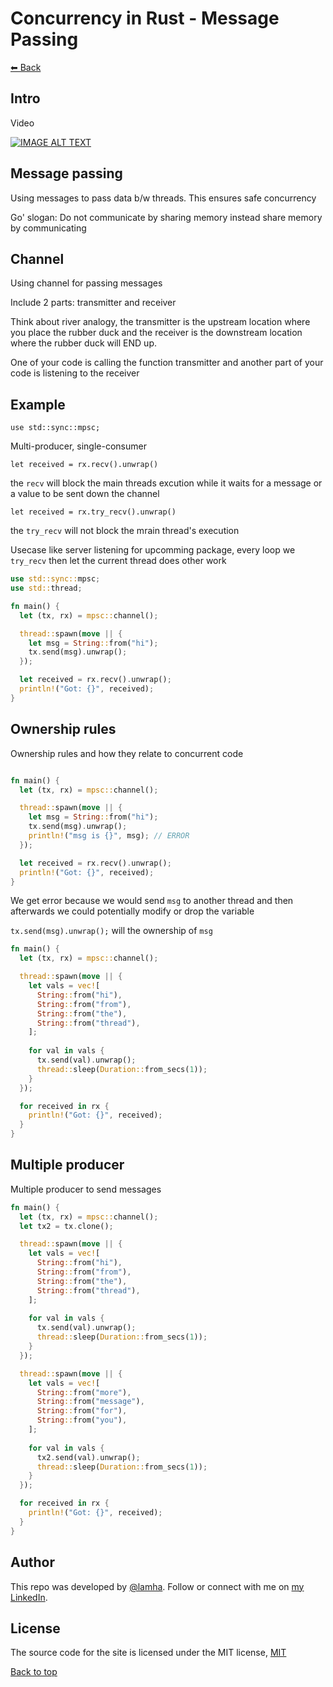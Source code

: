 # Concurrency in Rust - Message Passing

[⬅ Back](../README.md)

## Intro 
Video 

<div>
  <a href="https://www.youtube.com/watch?v=FE1BkKqYCGU"><img src="https://img.youtube.com/vi/FE1BkKqYCGU/0.jpg" alt="IMAGE ALT TEXT"></a>
</div>

## Message passing 
Using messages to pass data b/w threads. This ensures safe concurrency  

Go' slogan: Do not communicate by sharing memory instead share memory by communicating 

## Channel 
Using channel for passing messages 

Include 2 parts: transmitter and receiver 

Think about river analogy, the transmitter is the upstream location where you place the rubber duck and the receiver is the downstream location where the rubber duck will END up.

One of your code is calling the function transmitter and another part of your code is listening to the receiver 

## Example 

`use std::sync::mpsc;`

Multi-producer, single-consumer 

`let received = rx.recv().unwrap()`

the `recv` will block the main threads excution while it waits for a message or a value to be sent down the channel 

`let received = rx.try_recv().unwrap()`

the `try_recv` will not block the mrain thread's execution 

Usecase like server listening for upcomming package, every loop we `try_recv` then let the current thread does other work 

```Rust
use std::sync::mpsc;
use std::thread;

fn main() {
  let (tx, rx) = mpsc::channel();

  thread::spawn(move || {
    let msg = String::from("hi");
    tx.send(msg).unwrap();
  });

  let received = rx.recv().unwrap();
  println!("Got: {}", received);
}

```


## Ownership rules 
Ownership rules and how they relate to concurrent code 

```Rust

fn main() {
  let (tx, rx) = mpsc::channel();

  thread::spawn(move || {
    let msg = String::from("hi");
    tx.send(msg).unwrap();
    println!("msg is {}", msg); // ERROR 
  });

  let received = rx.recv().unwrap();
  println!("Got: {}", received);
}

```

We get error because we would send `msg` to another thread and then afterwards we could potentially modify or drop the variable 

`tx.send(msg).unwrap();` will the ownership of `msg`

```Rust
fn main() {
  let (tx, rx) = mpsc::channel();

  thread::spawn(move || {
    let vals = vec![
      String::from("hi"),
      String::from("from"),
      String::from("the"),
      String::from("thread"),
    ];
    
    for val in vals {
      tx.send(val).unwrap();
      thread::sleep(Duration::from_secs(1));
    }
  });

  for received in rx {
    println!("Got: {}", received);
  }
}
```

## Multiple producer 

Multiple producer to send messages 

```Rust
fn main() {
  let (tx, rx) = mpsc::channel();
  let tx2 = tx.clone();

  thread::spawn(move || {
    let vals = vec![
      String::from("hi"),
      String::from("from"),
      String::from("the"),
      String::from("thread"),
    ];
    
    for val in vals {
      tx.send(val).unwrap();
      thread::sleep(Duration::from_secs(1));
    }
  });

  thread::spawn(move || {
    let vals = vec![
      String::from("more"),
      String::from("message"),
      String::from("for"),
      String::from("you"),
    ];
    
    for val in vals {
      tx2.send(val).unwrap();
      thread::sleep(Duration::from_secs(1));
    }
  });

  for received in rx {
    println!("Got: {}", received);
  }
}

```



## Author

This repo was developed by [@lamha](https://github.com/HaLamUs). 
Follow or connect with me on [my LinkedIn](https://www.linkedin.com/in/lamhacs). 

## License
The source code for the site is licensed under the MIT license, [MIT](https://opensource.org/license/mit/)

 <a href="#top">Back to top</a>